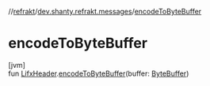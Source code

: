 //[refrakt](../../index.md)/[dev.shanty.refrakt.messages](index.md)/[encodeToByteBuffer](encode-to-byte-buffer.md)

# encodeToByteBuffer

[jvm]\
fun [LifxHeader](-lifx-header/index.md).[encodeToByteBuffer](encode-to-byte-buffer.md)(buffer: [ByteBuffer](https://docs.oracle.com/javase/8/docs/api/java/nio/ByteBuffer.html))

